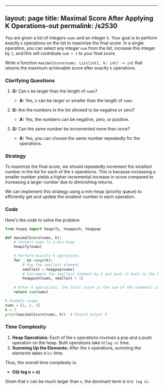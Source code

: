 
---
layout: page
title:  Maximal Score After Applying K Operations-out
permalink: /s2530
---
You are given a list of integers `nums` and an integer `k`. Your goal is to perform exactly `k` operations on the list to maximize the final score. In a single operation, you can select any integer `num` from the list, increase this integer by `1`, and this will contribute `num + 1` to your final score.

Write a function `maximalScore(nums: List[int], k: int) -> int` that returns the maximum achievable score after exactly `k` operations.

### Clarifying Questions
1. **Q:** Can `k` be larger than the length of `nums`?
   - **A:** Yes, `k` can be larger or smaller than the length of `nums`.

2. **Q:** Are the numbers in the list allowed to be negative or zero?
   - **A:** Yes, the numbers can be negative, zero, or positive.

3. **Q:** Can the same number be incremented more than once?
   - **A:** Yes, you can choose the same number repeatedly for the operations.

### Strategy
To maximize the final score, we should repeatedly increment the smallest number in the list for each of the `k` operations. This is because increasing a smaller number yields a higher incremental increase in score compared to increasing a larger number due to diminishing returns.

We can implement this strategy using a min-heap (priority queue) to efficiently get and update the smallest number in each operation.

### Code
Here's the code to solve the problem:

```python
from heapq import heapify, heappush, heappop

def maximalScore(nums, k):
    # Convert nums to a min-heap
    heapify(nums)
    
    # Perform exactly k operations
    for _ in range(k):
        # Pop the smallest element
        smallest = heappop(nums)
        # Increment the smallest element by 1 and push it back to the heap
        heappush(nums, smallest + 1)
        
    # After k operations, the total score is the sum of the elements in the heap
    return sum(nums)

# Example usage
nums = [1, 2, 3]
k = 3
print(maximalScore(nums, k))  # Should output 9
```

### Time Complexity
1. **Heap Operations:** Each of the `k` operations involves a pop and a push operation on the heap. Both operations take `O(log n)` time.
2. **Summing Up the Elements:** After the `k` operations, summing the elements takes `O(n)` time.

Thus, the overall time complexity is:
* **O(k log n + n)**

Given that `k` can be much larger than `n`, the dominant term is `O(k log n)`.